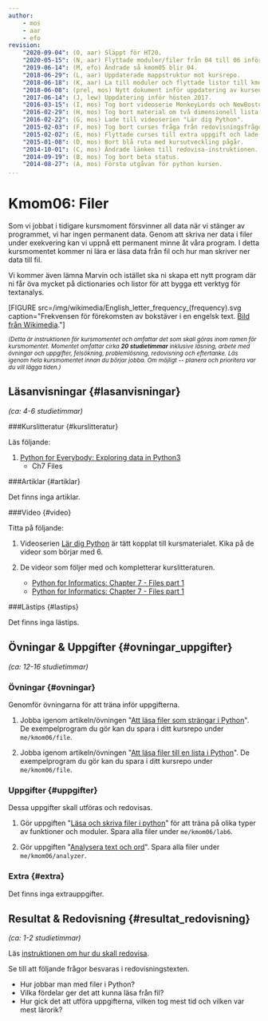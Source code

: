 ```yaml
---
author:
    - mos
    - aar
    - efo
revision:
    "2020-09-04": (O, aar) Släppt för HT20.
    "2020-05-15": (N, aar) Flyttade moduler/filer från 04 till 06 inför V3 HT20.
    "2019-06-14": (M, efo) Ändrade så kmom05 blir 04.
    "2018-06-29": (L, aar) Uppdaterade mappstruktur mot kursrepo.
    "2018-06-18": (K, aar) La till moduler och flyttade listor till kmom05.
    "2018-06-08": (prel, mos) Nytt dokument inför uppdatering av kursen.
    "2017-06-14": (J, lew) Uppdatering inför hösten 2017.
    "2016-03-15": (I, mos) Tog bort videoserie MonkeyLords och NewBoston.
    "2016-02-29": (H, mos) Tog bort material om två dimensionell lista och lade till övning "Kom igång med datatypen lista i Python".
    "2016-02-22": (G, mos) Lade till videoserien "Lär dig Python".
    "2015-02-03": (F, mos) Tog bort curses fråga från redovisningsfrågorna.
    "2015-02-02": (E, mos) Flyttade curses till extra uppgift och lade till ny uppgift med Marvin inventarier.
    "2015-01-08": (D, mos) Bort blå ruta med kursutveckling pågår.
    "2014-10-01": (C, mos) Ändrade länken till redovisa-instruktionen.
    "2014-09-19": (B, mos) Tog bort beta status.
    "2014-08-27": (A, mos) Första utgåvan för python kursen.
...
```

Kmom06: Filer
==================================

Som vi jobbat i tidigare kursmoment försvinner all data när vi stänger av programmet, vi har ingen permanent data. Genom att skriva ner data i filer under exekvering kan vi uppnå ett permanent minne åt våra program. I detta kursmomentet kommer ni lära er läsa data från fil och hur man skriver ner data till fil.

Vi kommer även lämna Marvin och istället ska ni skapa ett nytt program där ni får öva mycket på dictionaries och listor för att bygga ett verktyg för textanalys.

[FIGURE src=/img/wikimedia/English_letter_frequency_(frequency).svg caption="Frekvensen för förekomsten av bokstäver i en engelsk text. [Bild från Wikimedia](https://en.wikipedia.org/wiki/Letter_frequency#mediaviewer/File:English_letter_frequency_(frequency).svg)."]

<small><i>(Detta är instruktionen för kursmomentet och omfattar det som skall göras inom ramen för kursmomentet. Momentet omfattar cirka **20 studietimmar** inklusive läsning, arbete med övningar och uppgifter, felsökning, problemlösning, redovisning och eftertanke. Läs igenom hela kursmomentet innan du börjar jobba. Om möjligt -- planera och prioritera var du vill lägga tiden.)</i></small>



Läsanvisningar  {#lasanvisningar}
---------------------------------

*(ca: 4-6 studietimmar)*


###Kurslitteratur  {#kurslitteratur}

Läs följande:

1. [Python for Everybody: Exploring data in Python3](kunskap/boken-python-for-everybody-exploring-data-using-python3)
    * Ch7 Files



###Artiklar {#artiklar}

Det finns inga artiklar.



###Video  {#video}

Titta på följande:

1. Videoserien [Lär dig Python](https://www.youtube.com/playlist?list=PLKtP9l5q3ce93pTlN_dnDpsTwGLCXJEpd) är tätt kopplat till kursmaterialet. Kika på de videor som börjar med 6.

2. De videor som följer med och kompletterar kurslitteraturen.

    * [Python for Informatics: Chapter 7 - Files part 1](https://youtu.be/9KJ-XeQ6ZlI?list=PLlRFEj9H3Oj7Bp8-DfGpfAfDBiblRfl5p)
    * [Python for Informatics: Chapter 7 - Files part 1](https://youtu.be/0t4rvnySKR4?list=PLlRFEj9H3Oj7Bp8-DfGpfAfDBiblRfl5p)
    <!-- * [Python for Informatics: Chapter 8 - Lists](https://www.youtube.com/watch?v=nO8eU3uts0o) -->



###Lästips {#lastips}

Det finns inga lästips.



Övningar & Uppgifter  {#ovningar_uppgifter}
-------------------------------------------

*(ca: 12-16 studietimmar)*



### Övningar {#ovningar}

Genomför övningarna för att träna inför uppgifterna.


1. Jobba igenom artikeln/övningen "[Att läsa filer som strängar i Python](kunskap/att-lasa-filer-i-python-strings-v2)". De exempelprogram du gör kan du spara i ditt kursrepo under `me/kmom06/file`.

1. Jobba igenom artikeln/övningen "[Att läsa filer till en lista i Python](kunskap/att-lasa-filer-i-python-v2)". De exempelprogram du gör kan du spara i ditt kursrepo under `me/kmom06/file`.


### Uppgifter {#uppgifter}

Dessa uppgifter skall utföras och redovisas.

1. Gör uppgiften "[Läsa och skriva filer i python](uppgift/lasa-skriva-filer-i-python)" för att träna på olika typer av funktioner och moduler. Spara alla filer under `me/kmom06/lab6`.

1. Gör uppgiften "[Analysera text och ord](uppgift/analysera-text-och-ord-v2)". Spara alla filer under `me/kmom06/analyzer`.




### Extra {#extra}

Det finns inga extrauppgifter.



Resultat & Redovisning  {#resultat_redovisning}
-----------------------------------------------

*(ca: 1-2 studietimmar)*

Läs [instruktionen om hur du skall redovisa](./../redovisa).

Se till att följande frågor besvaras i redovisningstexten.

* Hur jobbar man med filer i Python?
* Vilka fördelar ger det att kunna läsa från fil?
* Hur gick det att utföra uppgifterna, vilken tog mest tid och vilken var mest lärorik?
